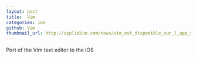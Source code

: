 ```yaml
---
layout: post
title:  Vim
categories: ios
github: Vim
thumbnail_url: http://applidium.com/news/vim_est_disponible_sur_l_app_store/vim_100_itc.png
---
```


Port of the Vim text editor to the iOS
